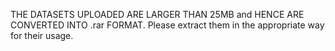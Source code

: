 THE DATASETS UPLOADED ARE LARGER THAN 25MB and HENCE ARE CONVERTED INTO .rar FORMAT. Please extract them in the appropriate way for their usage.
